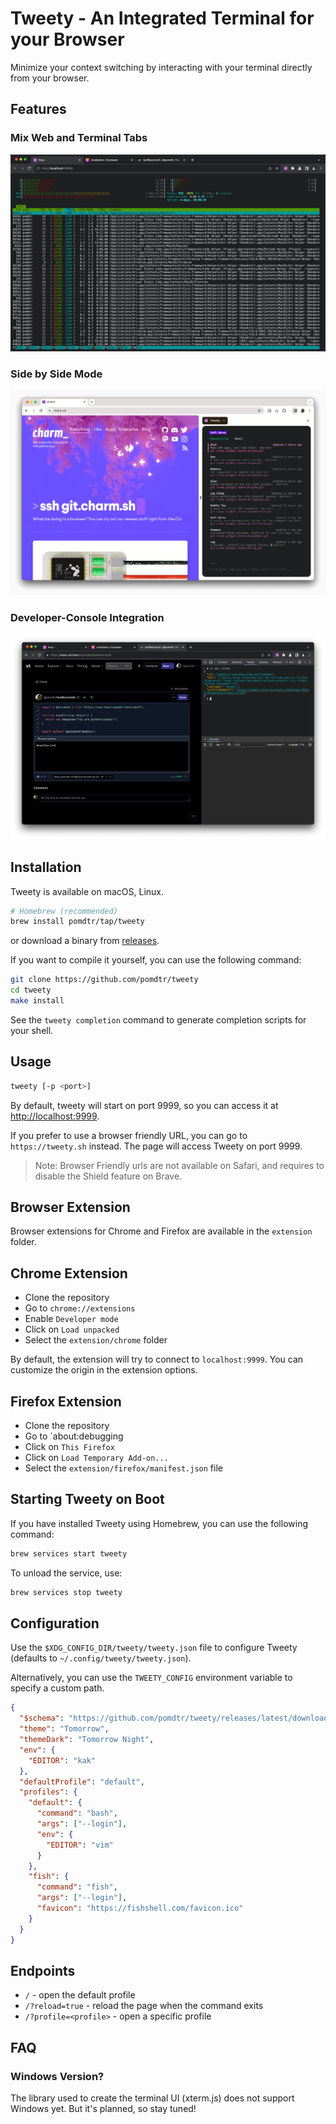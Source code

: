 # Tweety - An Integrated Terminal for your Browser

Minimize your context switching by interacting with your terminal directly from your browser.

## Features

### Mix Web and Terminal Tabs

![tweety running from the browser](./static/tabs.png)

### Side by Side Mode

![tweety running in a split pane](./static/panel.png)

### Developer-Console Integration

![tweety running in the developer panel](./static/devtools.png)

## Installation

Tweety is available on macOS, Linux.

```sh
# Homebrew (recommended)
brew install pomdtr/tap/tweety
```

or download a binary from [releases](https://github.com/pomdtr/tweety/releases).

If you want to compile it yourself, you can use the following command:

```sh
git clone https://github.com/pomdtr/tweety
cd tweety
make install
```

See the `tweety completion` command to generate completion scripts for your shell.



## Usage

```sh
tweety [-p <port>]
```

By default, tweety will start on port 9999, so you can access it at <http://localhost:9999>.

If you prefer to use a browser friendly URL, you can go to `https://tweety.sh` instead.
The page will access Tweety on port 9999.

> Note: Browser Friendly urls are not available on Safari, and requires to disable the Shield feature on Brave.

## Browser Extension

Browser extensions for Chrome and Firefox are available in the `extension` folder.

## Chrome Extension

- Clone the repository
- Go to `chrome://extensions`
- Enable `Developer mode`
- Click on `Load unpacked`
- Select the `extension/chrome` folder

By default, the extension will try to connect to `localhost:9999`. You can
customize the origin in the extension options.

## Firefox Extension

- Clone the repository
- Go to `about:debugging
- Click on `This Firefox`
- Click on `Load Temporary Add-on...`
- Select the `extension/firefox/manifest.json` file

## Starting Tweety on Boot

If you have installed Tweety using Homebrew, you can use the following command:

```sh
brew services start tweety
```

To unload the service, use:

```sh
brew services stop tweety
```

## Configuration

Use the `$XDG_CONFIG_DIR/tweety/tweety.json` file to configure Tweety (defaults
to `~/.config/tweety/tweety.json`).

Alternatively, you can use the `TWEETY_CONFIG` environment variable to specify a
custom path.

```json
{
  "$schema": "https://github.com/pomdtr/tweety/releases/latest/download/config.schema.json",
  "theme": "Tomorrow",
  "themeDark": "Tomorrow Night",
  "env": {
    "EDITOR": "kak"
  },
  "defaultProfile": "default",
  "profiles": {
    "default": {
      "command": "bash",
      "args": ["--login"],
      "env": {
        "EDITOR": "vim"
      }
    },
    "fish": {
      "command": "fish",
      "args": ["--login"],
      "favicon": "https://fishshell.com/favicon.ico"
    }
  }
}
```

## Endpoints

- `/` - open the default profile
- `/?reload=true` - reload the page when the command exits
- `/?profile=<profile>` - open a specific profile

## FAQ

### Windows Version?

The library used to create the terminal UI (xterm.js) does not support Windows yet.
But it's planned, so stay tuned!
